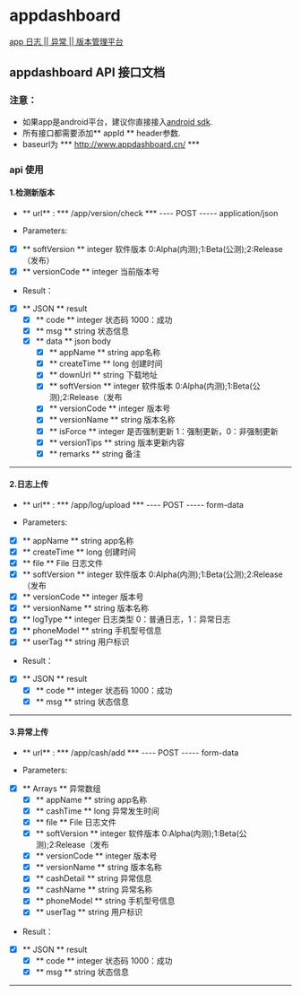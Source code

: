 # appdashboard

[app 日志 || 异常 || 版本管理平台](http://www.appdashboard.cn/)

## appdashboard API 接口文档

### 注意：
  + 如果app是android平台，建议你直接接入[android sdk](https://github.com/ggbandAdapter/appdashboard).
  + 所有接口都需要添加** appId ** header参数.
  + baseurl为 *** http://www.appdashboard.cn/ ***

### api 使用
  #### 1.检测新版本

  + ** url** :  *** /app/version/check ***  ---- POST ----- application/json

  + Parameters:
 - [x] ** softVersion ** integer 软件版本 0:Alpha(内测);1:Beta(公测);2:Release（发布）
 - [x] ** versionCode ** integer 当前版本号

  + Result：
 - [x] ** JSON ** result
      - [x] ** code **  integer 状态码 1000：成功
      - [x] ** msg **   string    状态信息
      - [x] ** data **   json    body
          - [x] ** appName ** string app名称
          - [x] ** createTime ** long 创建时间
          - [x] ** downUrl ** string 下载地址
          - [x] ** softVersion ** integer 软件版本 0:Alpha(内测);1:Beta(公测);2:Release（发布
          - [x] ** versionCode ** integer 版本号
          - [x] ** versionName ** string 版本名称
          - [x] ** isForce ** integer 是否强制更新 1：强制更新，0：非强制更新
          - [x] ** versionTips ** string 版本更新内容
          - [x] ** remarks ** string 备注
----

  #### 2.日志上传

  + ** url** :  *** /app/log/upload ***  ---- POST ----- form-data

  + Parameters:
 - [x] ** appName ** string app名称
 - [x] ** createTime ** long 创建时间
 - [x] ** file ** File 日志文件
 - [x] ** softVersion ** integer 软件版本 0:Alpha(内测);1:Beta(公测);2:Release（发布
 - [x] ** versionCode ** integer 版本号
 - [x] ** versionName ** string 版本名称
 - [x] ** logType ** integer 日志类型 0：普通日志，1：异常日志
 - [x] ** phoneModel  ** string 手机型号信息
 - [x] ** userTag  ** string 用户标识

  + Result：
 - [x] ** JSON ** result
      - [x] ** code **  integer 状态码 1000：成功
      - [x] ** msg **   string    状态信息
----

  #### 3.异常上传

  + ** url** :  *** /app/cash/add ***  ---- POST ----- form-data

  + Parameters:
 - [x] ** Arrays ** 异常数组
     - [x] ** appName ** string app名称
     - [x] ** cashTime ** long 异常发生时间
     - [x] ** file ** File 日志文件
     - [x] ** softVersion ** integer 软件版本 0:Alpha(内测);1:Beta(公测);2:Release（发布
     - [x] ** versionCode ** integer 版本号
     - [x] ** versionName ** string 版本名称
     - [x] ** cashDetail ** string 异常信息
     - [x] ** cashName ** string 异常名称
     - [x] ** phoneModel  ** string 手机型号信息
     - [x] ** userTag  ** string 用户标识

  + Result：
 - [x] ** JSON ** result
      - [x] ** code **  integer 状态码 1000：成功
      - [x] ** msg **   string    状态信息
----
